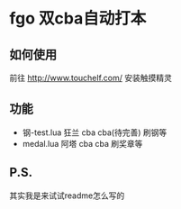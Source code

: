 # fgo 双cba自动打本
## 如何使用
前往 http://www.touchelf.com/ 安装触摸精灵 
## 功能
* 钢-test.lua 狂兰 cba cba(待完善) 刷钢等
* medal.lua 阿塔 cba cba 刷奖章等
## P.S.
其实我是来试试readme怎么写的
